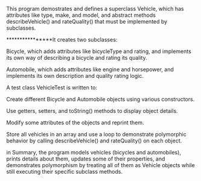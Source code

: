 This program demostrates and defines a superclass Vehicle, which has attributes like type, make, and model, and abstract methods describeVehicle() and rateQuality() that must be implemented by subclasses.

****************It creates two subclasses:

Bicycle, which adds attributes like bicycleType and rating, and implements its own way of describing a bicycle and rating its quality.

Automobile, which adds attributes like engine and horsepower, and implements its own description and quality rating logic.

A test class VehicleTest is written to:

Create different Bicycle and Automobile objects using various constructors.

Use getters, setters, and toString() methods to display object details.

Modify some attributes of the objects and reprint them.

Store all vehicles in an array and use a loop to demonstrate polymorphic behavior by calling describeVehicle() and rateQuality() on each object.

in Summary, the program models vehicles (bicycles and automobiles), prints details about them, updates some of their properties, and demonstrates polymorphism by treating all of them as Vehicle objects while still executing their specific subclass methods.
